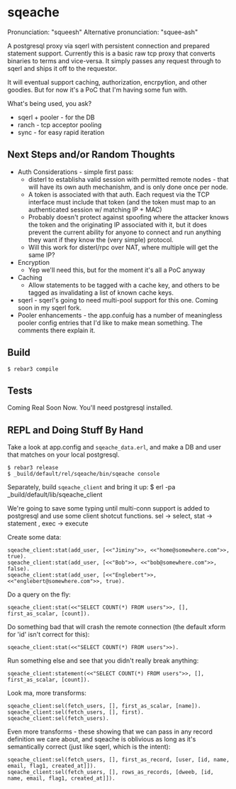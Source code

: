 sqeache
=====

Pronunciation: "squeesh"
Alternative pronunciation: "squee-ash"

A postgresql proxy via sqerl with persistent connection and prepared statement support. Currently this is a basic raw tcp proxy that converts binaries to terms and vice-versa.  It simply passes any request through to sqerl and ships it off to the requestor.

It will eventual support caching, authorization, encrpytion, and other
goodies.  But for now it's a PoC that I'm having some fun with.

What's being used, you ask?
 * sqerl + pooler - for the DB
 * ranch - tcp acceptor pooling
 * sync - for easy rapid iteration



Next Steps and/or Random Thoughts
---------------------------------

* Auth Considerations - simple first pass:
  * disterl to establisha  valid session with permitted remote nodes -
    that will have its own auth mechanishm, and is only done once per
    node.
  * A token is associated with that auth. Each request via the TCP
    interface must include that token (and the token must map to an
    authenticated session w/ matching IP + MAC)
  * Probably doesn't protect against  spoofing where the attacker
    knows the token and the originating IP associated with it, but it
    does prevent the current ability for anyone to connect and run
    anything they want if they know the (very simple) protocol.
  * Will this work for disterl/rpc over NAT, where multiple will get the
    same IP?
* Encryption
  * Yep we'll need this, but for the moment it's all a PoC anyway
* Caching
  * Allow statements to be tagged with a cache key, and others to be tagged
    as invalidating a list of known cache keys.
* sqerl - sqerl's going to need multi-pool support for this one. Coming
  soon in my sqerl fork.
* Pooler enhancements - the app.confuig has a number of meaningless
  pooler config entries that I'd like to make mean something.  The comments
  there explain it.

Build
-----

    $ rebar3 compile

Tests
-----

Coming Real Soon Now. You'll need postgresql installed.


REPL  and Doing Stuff By Hand
-----------------------------
Take a look at app.config and `sqeache_data.erl`, and make a DB and user
that matches on your local postgresql.

    $ rebar3 release
    $ _build/default/rel/sqeache/bin/sqeache console

Separately, build `sqeache_client` and bring it up:
    $ erl -pa _build/default/lib/sqeache_client


We're going to save some typing until multi-conn support is added to
postgresql and use some client shotcut functions. sel -> select,
stat -> statement , exec -> execute

Create some data:

    sqeache_client:stat(add_user, [<<"Jiminy">>, <<"home@somewhere.com">>, true).
    sqeache_client:stat(add_user, [<<"Bob">>, <<"bob@somewhere.com">>, false).
    sqeache_client:stat(add_user, [<<"Englebert">>, <<"englebert@somewhere.com">>, true).


Do a query on the fly:

    sqeache_client:stat(<<"SELECT COUNT(*) FROM users">>, [],  first_as_scalar, [count]).

Do something bad that will crash the remote connection (the default
xform for 'id'  isn't correct for this):

    sqeache_client:stat(<<"SELECT COUNT(*) FROM users">>).

Run something else and see that you didn't really break anything:

    sqeache_client:statement(<<"SELECT COUNT(*) FROM users">>, [],  first_as_scalar, [count]).

Look ma, more transforms:

    sqeache_client:sel(fetch_users, [], first_as_scalar, [name]).
    sqeache_client:sel(fetch_users, [], first).
    sqeache_client:sel(fetch_users).

Even more transforms - these showing that we can pass in any record
definition we care about, and sqeache is oblivious as long as it's
semantically correct (just like sqerl, which is the intent):

    sqeache_client:sel(fetch_users, [], first_as_record, [user, [id, name, email, flag1, created_at]]).
    sqeache_client:sel(fetch_users, [], rows_as_records, [dweeb, [id, name, email, flag1, created_at]]).
